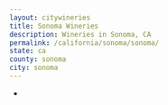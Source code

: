 ```yaml
---
layout: citywineries
title: Sonoma Wineries
description: Wineries in Sonoma, CA
permalink: /california/sonoma/sonoma/
state: ca
county: sonoma
city: sonoma
---
```

-
